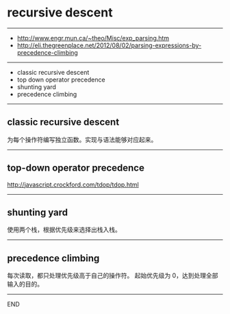 # recursive descent

---

+ http://www.engr.mun.ca/~theo/Misc/exp_parsing.htm
+ http://eli.thegreenplace.net/2012/08/02/parsing-expressions-by-precedence-climbing

---

+ classic recursive descent
+ top down operator precedence
+ shunting yard
+ precedence climbing

---

## classic recursive descent

为每个操作符编写独立函数。实现与语法能够对应起来。

---

## top-down operator precedence

http://javascript.crockford.com/tdop/tdop.html

---

## shunting yard

使用两个栈，根据优先级来选择出栈入栈。

---

## precedence climbing

每次读取，都只处理优先级高于自己的操作符。
起始优先级为 0，达到处理全部输入的目的。

---

END
